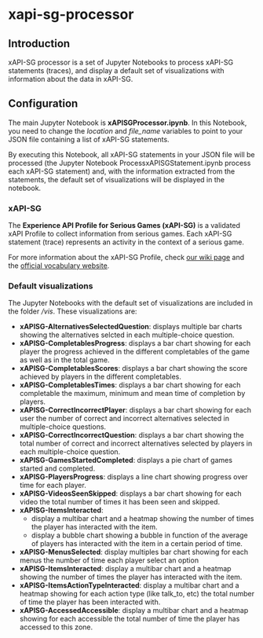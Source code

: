 # xapi-sg-processor

## Introduction

xAPI-SG processor is a set of Jupyter Notebooks to process xAPI-SG statements (traces), and display a default set of visualizations with information about the data in xAPI-SG.

## Configuration

The main Jupyter Notebook is **xAPISGProcessor.ipynb**. In this Notebook, you need to change the *location* and *file_name* variables to point to your JSON file containing a list of xAPI-SG statements.

By executing this Notebook, all xAPI-SG statements in your JSON file will be processed (the Jupyter Notebook ProcessxAPISGStatement.ipynb process each xAPI-SG statement) and, with the information extracted from the statements, the default set of visualizations will be displayed in the notebook.

### xAPI-SG

The **Experience API Profile for Serious Games (xAPI-SG)** is a validated xAPI Profile to collect information from serious games. Each xAPI-SG statement (trace) represents an activity in the context of a serious game.

For more information about the xAPI-SG Profile, check [our wiki page](https://github.com/e-ucm/rage-analytics/wiki/xAPI-SG-Profile) and the [official vocabulary website](http://xapi.e-ucm.es/vocab/seriousgames).

### Default visualizations

The Jupyter Notebooks with the default set of visualizations are included in the folder */vis*. These visualizations are:

* **xAPISG-AlternativesSelectedQuestion**: displays multiple bar charts showing the alternatives selcted in each multiple-choice question.
* **xAPISG-CompletablesProgress**: displays a bar chart showing for each player the progress achieved in the different completables of the game as well as in the total game.
* **xAPISG-CompletablesScores**: displays a bar chart showing the score achieved by players in the different completables.
* **xAPISG-CompletablesTimes**: displays a bar chart showing for each completable the maximum, minimum and mean time of completion by players.
* **xAPISG-CorrectIncorrectPlayer**: displays a bar chart showing for each user the number of correct and incorrect alternatives selected in multiple-choice questions.
* **xAPISG-CorrectIncorrectQuestion**: displays a bar chart showing the total number of correct and incorrect alternatives selected by players in each multiple-choice question.
* **xAPISG-GamesStartedCompleted**: displays a pie chart of games started and completed.
* **xAPISG-PlayersProgress**: displays a line chart showing progress over time for each player.
* **xAPISG-VideosSeenSkipped**: displays a bar chart showing for each video the total number of times it has been seen and skipped.
* **xAPISG-ItemsInteracted**: 
   * display a multibar chart and a heatmap showing the number of times the player has interacted with the item.
   * display a bubble chart showing a bubble in function of the average of players has interacted with the item in a certain period of time.
* **xAPISG-MenusSelected**: display multiples bar chart showing for each menus the number of time each player select an option
* **xAPISG-ItemsInteracted**: display a multibar chart and a heatmap showing the number of times the player has interacted with the item.
* **xAPISG-ItemsActionTypeInteracted**: display a multibar chart and a heatmap showing for each action type (like talk_to, etc) the total number of time the player has been interacted with.
* **xAPISG-AccessedAccessible**: display a multibar chart and a heatmap showing for each accessible the total number of time the player has accessed to this zone.